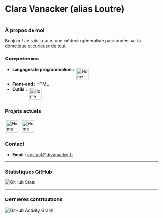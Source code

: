 # Clara Vanacker (alias Loutre)

---

### À propos de moi

Bonjour ! Je suis Loutre, une médecin généraliste passionnée par la domotique et curieuse de tout.

### Compétences

- **Langages de programmation :** <img src="https://cdn.jsdelivr.net/npm/simple-icons@v3/icons/yaml.svg" alt="Home Assistant" height="40" style="vertical-align:top; margin:4px">
- **Front-end :** HTML
- **Outils :** <img src="https://cdn.jsdelivr.net/npm/simple-icons@v3/icons/github.svg" alt="Home Assistant" height="40" style="vertical-align:top; margin:4px">

### Projets actuels

<img src="https://cdn.jsdelivr.net/npm/simple-icons@v3/icons/homeassistant.svg" alt="Home Assistant" height="40" style="vertical-align:top; margin:4px">
<img src="https://cdn.jsdelivr.net/npm/simple-icons@v3/icons/raspberrypi.svg" alt="Home Assistant" height="40" style="vertical-align:top; margin:4px">

### Contact

- **Email :** contact@drvanacker.fr

---

### Statistiques GitHub

![GitHub Stats](https://github-readme-stats.vercel.app/api?username=claravnk&show_icons=true&theme=radical)

---

### Dernières contributions

![GitHub Activity Graph](https://activity-graph.herokuapp.com/graph?username=claravnk&theme=react-dark)
